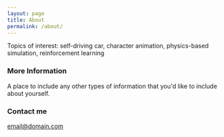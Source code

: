 ```yaml
---
layout: page
title: About
permalink: /about/
---
```


Topics of interest: self-driving car, character animation, physics-based simulation, reinforcement learning

### More Information

A place to include any other types of information that you'd like to include about yourself.

### Contact me

[email@domain.com](mailto:email@domain.com)
